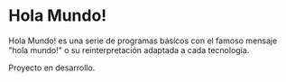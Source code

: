 # Hola Mundo!

Hola Mundo! es una serie de programas básicos con el famoso mensaje "hola mundo!" o su reinterpretación adaptada a cada tecnología.

Proyecto en desarrollo.
